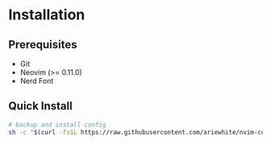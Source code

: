# Installation

## Prerequisites
- Git
- Neovim (>= 0.11.0)
- Nerd Font

## Quick Install
```bash
# backup and install config
sh -c "$(curl -fsSL https://raw.githubusercontent.com/ariewhite/nvim-config/master/install.sh)"
```
